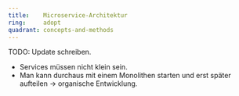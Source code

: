 ```yaml
---
title:    Microservice-Architektur  
ring:     adopt  
quadrant: concepts-and-methods
---
```


TODO: Update schreiben.

- Services müssen nicht klein sein.
- Man kann durchaus mit einem Monolithen starten und erst später aufteilen -> organische Entwicklung.
